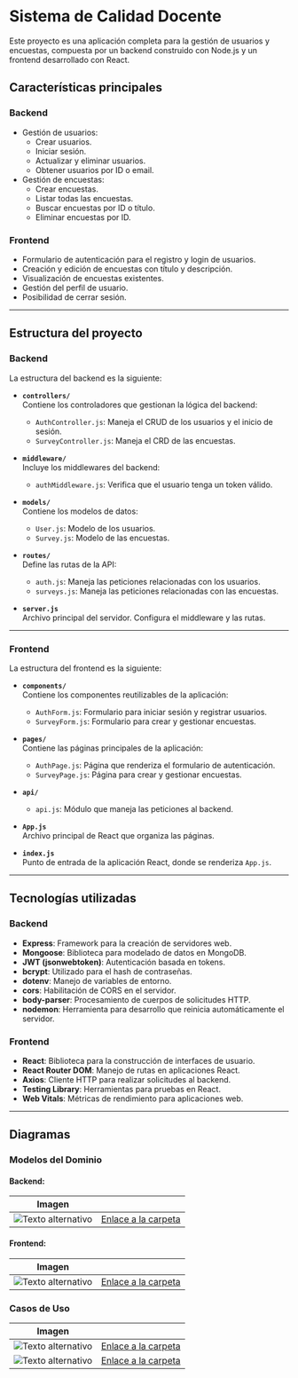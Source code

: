 # Sistema de Calidad Docente

Este proyecto es una aplicación completa para la gestión de usuarios y encuestas, compuesta por un backend construido con Node.js y un frontend desarrollado con React.  

## Características principales

### Backend
- Gestión de usuarios:
  - Crear usuarios.
  - Iniciar sesión.
  - Actualizar y eliminar usuarios.
  - Obtener usuarios por ID o email.
- Gestión de encuestas:
  - Crear encuestas.
  - Listar todas las encuestas.
  - Buscar encuestas por ID o título.
  - Eliminar encuestas por ID.

### Frontend
- Formulario de autenticación para el registro y login de usuarios.
- Creación y edición de encuestas con título y descripción.
- Visualización de encuestas existentes.
- Gestión del perfil de usuario.
- Posibilidad de cerrar sesión.

---

## Estructura del proyecto

### Backend
La estructura del backend es la siguiente:

- **`controllers/`**  
  Contiene los controladores que gestionan la lógica del backend:  
  - `AuthController.js`: Maneja el CRUD de los usuarios y el inicio de sesión.  
  - `SurveyController.js`: Maneja el CRD de las encuestas.  

- **`middleware/`**  
  Incluye los middlewares del backend:  
  - `authMiddleware.js`: Verifica que el usuario tenga un token válido.  

- **`models/`**  
  Contiene los modelos de datos:  
  - `User.js`: Modelo de los usuarios.  
  - `Survey.js`: Modelo de las encuestas.  

- **`routes/`**  
  Define las rutas de la API:  
  - `auth.js`: Maneja las peticiones relacionadas con los usuarios.  
  - `surveys.js`: Maneja las peticiones relacionadas con las encuestas.  

- **`server.js`**  
  Archivo principal del servidor. Configura el middleware y las rutas.  

---

### Frontend
La estructura del frontend es la siguiente:

- **`components/`**  
  Contiene los componentes reutilizables de la aplicación:  
  - `AuthForm.js`: Formulario para iniciar sesión y registrar usuarios.  
  - `SurveyForm.js`: Formulario para crear y gestionar encuestas.  

- **`pages/`**  
  Contiene las páginas principales de la aplicación:  
  - `AuthPage.js`: Página que renderiza el formulario de autenticación.  
  - `SurveyPage.js`: Página para crear y gestionar encuestas.  

- **`api/`**  
  - `api.js`: Módulo que maneja las peticiones al backend.  

- **`App.js`**  
  Archivo principal de React que organiza las páginas.  

- **`index.js`**  
  Punto de entrada de la aplicación React, donde se renderiza `App.js`.


---

## Tecnologías utilizadas

### Backend
- **Express**: Framework para la creación de servidores web.
- **Mongoose**: Biblioteca para modelado de datos en MongoDB.
- **JWT (jsonwebtoken)**: Autenticación basada en tokens.
- **bcrypt**: Utilizado para el hash de contraseñas.
- **dotenv**: Manejo de variables de entorno.
- **cors**: Habilitación de CORS en el servidor.
- **body-parser**: Procesamiento de cuerpos de solicitudes HTTP.
- **nodemon**: Herramienta para desarrollo que reinicia automáticamente el servidor.

### Frontend
- **React**: Biblioteca para la construcción de interfaces de usuario.
- **React Router DOM**: Manejo de rutas en aplicaciones React.
- **Axios**: Cliente HTTP para realizar solicitudes al backend.
- **Testing Library**: Herramientas para pruebas en React.
- **Web Vitals**: Métricas de rendimiento para aplicaciones web.


---
## Diagramas

### Modelos del Dominio
#### Backend:

| Imagen                                     |                                 |
| ------------------------------------------ | -------------------------------------- |
| ![Texto alternativo](diagrams/SVG/backendDiagram.svg) | [Enlace a la carpeta](diagrams/backendDiagram.plantuml) |

#### Frontend:
| Imagen                                     |                                 |
| ------------------------------------------ | -------------------------------------- |
| ![Texto alternativo](diagrams/SVG/frontendDiagram.svg) | [Enlace a la carpeta](diagrams/frontendDiagram.plantuml) |

### Casos de Uso
| Imagen                                     |                                 |
| ------------------------------------------ | -------------------------------------- |
| ![Texto alternativo](diagrams/SVG/UserManagementUCs.svg) | [Enlace a la carpeta](diagrams/UserManagementUCs.plantuml) |
| ![Texto alternativo](diagrams/SVG/SurveyManagementUcs.svg) | [Enlace a la carpeta](diagrams/SurveyManagementUcs.plantuml) |


